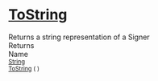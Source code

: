 # [ToString](./Signer-100663454.md)

Returns a string representation of a Signer
<br>
Returns<img width=542/>Name
<br>
<sub>[String](https://docs.microsoft.com/en-us/dotnet/api/System.String)</sub><img width=500/><sub>[ToString](./Signer-100663454.md) (  )</sub><br>


